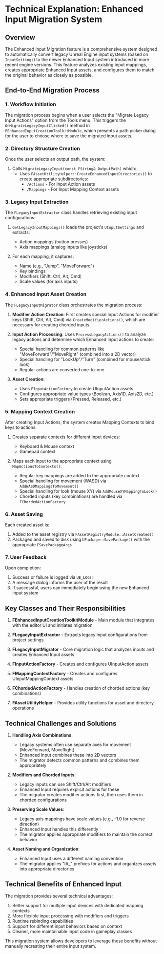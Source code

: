 # Technical Explanation: Enhanced Input Migration System

## Overview

The Enhanced Input Migration feature is a comprehensive system designed to automatically convert legacy Unreal Engine input systems (based on `InputSettings`) to the newer Enhanced Input system introduced in more recent engine versions. This feature analyzes existing input mappings, creates appropriate Enhanced Input assets, and configures them to match the original behavior as closely as possible.

## End-to-End Migration Process

### 1. Workflow Initiation

The migration process begins when a user selects the "Migrate Legacy Input Actions" option from the Tools menu. This triggers the `OnMigrateLegacyInputClicked()` method in `FEnhancedInputCreationToolkitModule`, which presents a path picker dialog for the user to choose where to save the migrated input assets.

### 2. Directory Structure Creation

Once the user selects an output path, the system:

1. Calls `MigrateLegacyInput(const FString& OutputPath)` which:
   - Uses `FAssetUtilityHelper::CreateEnhancedInputDirectories()` to create appropriate subdirectories:
     - `/Actions` - For Input Action assets
     - `/Mappings` - For Input Mapping Context assets

### 3. Legacy Input Extraction

The `FLegacyInputExtractor` class handles retrieving existing input configurations:

1. `GetLegacyInputMappings()` loads the project's `UInputSettings` and extracts:
   - Action mappings (button presses)
   - Axis mappings (analog inputs like joysticks)
   
2. For each mapping, it captures:
   - Name (e.g., "Jump", "MoveForward")
   - Key bindings
   - Modifiers (Shift, Ctrl, Alt, Cmd)
   - Scale values (for axis inputs)

### 4. Enhanced Input Asset Creation

The `FLegacyInputMigrator` class orchestrates the migration process:

1. **Modifier Action Creation**: First creates special Input Actions for modifier keys (Shift, Ctrl, Alt, Cmd) via `CreateModifierActions()`, which are necessary for creating chorded inputs.

2. **Input Action Processing**: Uses `ProcessLegacyActions()` to analyze legacy actions and determine which Enhanced Input actions to create:
   - Special handling for common patterns like "MoveForward"/"MoveRight" (combined into a 2D vector)
   - Special handling for "LookUp"/"Turn" (combined for mouse/stick look)
   - Regular actions are converted one-to-one

3. **Asset Creation**:
   - Uses `FInputActionFactory` to create UInputAction assets
   - Configures appropriate value types (Boolean, Axis1D, Axis2D, etc.)
   - Sets appropriate triggers (Pressed, Released, etc.)

### 5. Mapping Context Creation

After creating Input Actions, the system creates Mapping Contexts to bind keys to actions:

1. Creates separate contexts for different input devices:
   - Keyboard & Mouse context
   - Gamepad context

2. Maps each input to the appropriate context using `MapActionsToContexts()`:
   - Regular key mappings are added to the appropriate context
   - Special handling for movement (WASD) via `AddWASDMappingsToMovement()`
   - Special handling for look (mouse XY) via `AddMouseXYMappingToLook()`
   - Chorded inputs (key combinations) are handled via `FChordedActionFactory`

### 6. Asset Saving

Each created asset is:

1. Added to the asset registry via `FAssetRegistryModule::AssetCreated()`
2. Packaged and saved to disk using `UPackage::SavePackage()` with the appropriate `FSavePackageArgs`

### 7. User Feedback

Upon completion:

1. Success or failure is logged via `UE_LOG()`
2. A message dialog informs the user of the result
3. If successful, users can immediately begin using the new Enhanced Input system

## Key Classes and Their Responsibilities

1. **FEnhancedInputCreationToolkitModule** - Main module that integrates with the editor UI and initiates migration

2. **FLegacyInputExtractor** - Extracts legacy input configurations from project settings

3. **FLegacyInputMigrator** - Core migration logic that analyzes inputs and creates Enhanced Input assets

4. **FInputActionFactory** - Creates and configures UInputAction assets

5. **FMappingContextFactory** - Creates and configures UInputMappingContext assets

6. **FChordedActionFactory** - Handles creation of chorded actions (key combinations)

7. **FAssetUtilityHelper** - Provides utility functions for asset and directory operations

## Technical Challenges and Solutions

1. **Handling Axis Combinations**:
   - Legacy systems often use separate axes for movement (MoveForward, MoveRight)
   - Enhanced Input combines these into 2D vectors
   - The migrator detects common patterns and combines them appropriately

2. **Modifiers and Chorded Inputs**:
   - Legacy inputs can use Shift/Ctrl/Alt modifiers
   - Enhanced Input requires explicit actions for these
   - The migrator creates modifier actions first, then uses them in chorded configurations

3. **Preserving Scale Values**:
   - Legacy axis mappings have scale values (e.g., -1.0 for reverse direction)
   - Enhanced Input handles this differently
   - The migrator applies appropriate modifiers to maintain the correct behavior

4. **Asset Naming and Organization**:
   - Enhanced Input uses a different naming convention
   - The migrator applies "IA_" prefixes for actions and organizes assets into appropriate directories

## Technical Benefits of Enhanced Input

The migration provides several technical advantages:

1. Better support for multiple input devices with dedicated mapping contexts
2. More flexible input processing with modifiers and triggers
3. Runtime rebinding capabilities
4. Support for different input behaviors based on context
5. Cleaner, more maintainable input code in gameplay classes

This migration system allows developers to leverage these benefits without manually recreating their entire input system.
